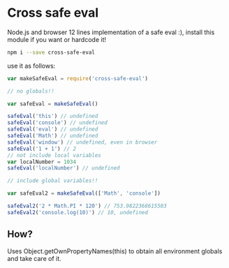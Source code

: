 # Cross safe eval

Node.js and browser 12 lines implementation of a safe eval :), install this module if you want or hardcode it!

```bash
npm i --save cross-safe-eval

```

use it as follows:

```javascript
var makeSafeEval = require('cross-safe-eval')

// no globals!!

var safeEval = makeSafeEval()

safeEval('this') // undefined
safeEval('console') // undefined
safeEval('eval') // undefined
safeEval('Math') // undefined
safeEval('window') // undefined, even in browser
safeEval('1 + 1') // 2
// not include local variables
var localNumber = 1034
safeEval('localNumber') // undefined

// include global variables!!

var safeEval2 = makeSafeEval(['Math', 'console'])

safeEval2('2 * Math.PI * 120') // 753.9822368615503
safeEval2('console.log(10)') // 10, undefined

```

## How?

Uses Object.getOwnPropertyNames(this) to obtain all environment globals and take care of it.
